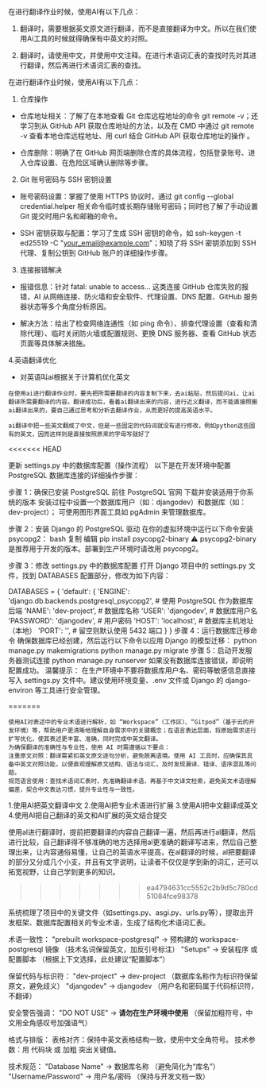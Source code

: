 <!-- 杨常佑 翻译作业 -->
在进行翻译作业时候，使用AI有以下几点：

1. 翻译时，需要根据英文原文进行翻译，而不是直接翻译为中文。所以在我们使用Ai工具的时候就得确保有中英文的对照。

2. 翻译时，请使用中文，并使用中文注释。在进行术语词汇表的查找时先对其进行翻译，然后再进行术语词汇表的查找。
<!-- 杨常佑 翻译作业 -->



<!-- 全俊召 翻译作业 -->
在进行翻译作业时候，使用AI有以下几点：

1. 仓库操作

- 仓库地址相关：了解了在本地查看 Git 仓库远程地址的命令 git remote -v；还学习到从 GitHub API 获取仓库地址的方法，以及在 CMD 中通过 git remote -v 查看本地仓库远程地址、用 curl 结合 GitHub API 获取仓库地址的操作 。

- 仓库删除：明确了在 GitHub 网页端删除仓库的具体流程，包括登录账号、进入仓库设置、在危险区域确认删除等步骤。

2. Git 账号密码与 SSH 密钥设置

- 账号密码设置：掌握了使用 HTTPS 协议时，通过 git config --global credential.helper 相关命令临时或长期存储账号密码；同时也了解了手动设置 Git 提交时用户名和邮箱的命令。

- SSH 密钥获取与配置：学习了生成 SSH 密钥的命令，如 ssh-keygen -t ed25519 -C "your_email@example.com"；知晓了将 SSH 密钥添加到 SSH 代理、复制公钥到 GitHub 账户的详细操作步骤。

3. 连接报错解决

- 报错信息：针对 fatal: unable to access... 这类连接 GitHub 仓库失败的报错，AI 从网络连接、防火墙和安全软件、代理设置、DNS 配置、GitHub 服务器状态等多个角度分析原因。

- 解决方法：给出了检查网络连通性（如 ping 命令）、排查代理设置（查看和清除代理）、临时关闭防火墙或配置规则、更换 DNS 服务器、查看 GitHub 状态页面等具体解决措施。

4.英语翻译优化
- 对英语叫ai根据关于计算机优化英文
<!-- 全俊召 翻译作业 -->



<!--赵毅的翻译ai修改记录-->

    在使用ai进行翻译作业时，要先把所需要翻译的内容复制下来，去ai粘贴，然后提问ai，让ai翻译所需要翻译的内容。翻译成功后，看着ai翻译出来的内容，进行近义翻译，而不能直接照搬ai翻译出来的，要自己通过思考和分析去翻译作业，从而更好的提高英语水平。
    
    ai翻译中把一些英文翻成了中文，但是一些固定的代码词就没有进行修改，例如python这些固有的英文，因而这样则是直接按照原来的字母写就好了
    
<!--赵毅的翻译ai修改记录-->
<<<<<<< HEAD
    
<!--卢奕成的翻译流程修改记录-->
 更新 settings.py 中的数据库配置（操作流程）
以下是在开发环境中配置 PostgreSQL 数据库连接的详细操作步骤：

步骤 1：确保已安装 PostgreSQL
前往 PostgreSQL 官网 下载并安装适用于你系统的版本
安装过程中设置一个数据库用户（如：djangodev）和数据库（如：dev-project）；
可使用图形界面工具如 pgAdmin 来管理数据库。

步骤 2：安装 Django 的 PostgreSQL 驱动
在你的虚拟环境中运行以下命令安装 psycopg2：
bash
复制
编辑
pip install psycopg2-binary
⚠️ psycopg2-binary 是推荐用于开发的版本。部署到生产环境时请改用 psycopg2。

步骤 3：修改 settings.py 中的数据库配置
打开 Django 项目中的 settings.py 文件，找到 DATABASES 配置部分，修改为如下内容：

DATABASES = {
    'default': {
        'ENGINE': 'django.db.backends.postgresql_psycopg2',  # 使用 PostgreSQL 作为数据库后端
        'NAME': 'dev-project',                                # 数据库名称
        'USER': 'djangodev',                                  # 数据库用户名
        'PASSWORD': 'djangodev',                              # 用户密码
        'HOST': 'localhost',                                  # 数据库主机地址（本地）
        'PORT': '',                                           # 留空则默认使用 5432 端口
    }
}
步骤 4：运行数据库迁移命令
确保数据库已经创建，然后运行以下命令以应用 Django 的模型迁移：
python manage.py makemigrations
python manage.py migrate
步骤 5：启动开发服务器测试连接
python manage.py runserver
如果没有数据库连接错误，即说明配置成功。
 温馨提示：
在生产环境中不要将数据库用户名、密码等敏感信息直接写入 settings.py 文件中。建议使用环境变量、.env 文件或 Django 的 django-environ 等工具进行安全管理。
<!--卢奕成的翻译流程修改记录-->
=======



<!--韦俊AI修改-->

    使用AI对表述中的专业术语进行解析，如 “Workspace”（工作区）、“Gitpod”（基于云的开发环境）等，帮助用户更清晰地理解自身需求中的关键概念；在语言表达层面，将原始需求进行扩写优化，使其表述更丰富、准确，同时完成中英文翻译。
    为确保翻译的准确性与专业性，使用 AI 时需遵循以下要点：
    注重原文对照：翻译需紧扣英文原文逐句分析，避免脱离语境。使用 AI 工具时，应确保其具备中英文对照功能，以便直观理解原文结构、语法与词汇，及时发现漏译、错译、语序混乱等问题。
    规范语言使用：查找术语词汇表时，先准确翻译术语，再基于中文译文检索，避免英文术语理解偏差，契合中文表达习惯，提升专业性与一致性。

<!--韦俊AI修改-->

<!--江桂锦使用AI进行详细说明-->
1.使用AI把英文翻译中文
2.使用AI把专业术语进行扩展
3.使用AI把中文翻译成英文
4.使用AI把自己翻译的英文和AI扩展的英文结合提交
<!--江桂锦使用AI进行详细说明-->

<!--黄国铭使用AI进行详细说明-->
使用al进行翻译时，提前把要翻译的内容自己翻译一遍，然后再进行al翻译，然后进行比较，自己翻译得不够准确的地方选择用al更准确的翻译写进来，然后自己整理出来，让内容通俗易懂，让自己的英语水平提高，在al翻译的时候，al把要翻译的部分又分成几个小支，并且有文字说明，让读者不仅仅是学到新的词汇，还可以拓宽视野，让自己学到更多的知识。
<!--黄国铭使用AI进行详细说明-->
>>>>>>> ea4794631cc5552c2b9d5c780cd51084fce98378

<!--叶正艺AI修改-->
系统梳理了项目中的关键文件（如settings.py、asgi.py、urls.py等），提取出开发框架、数据库配置相关的专业术语，生成了结构化术语词汇表。
<!--叶正艺AI修改-->

<!--马韬AI修改-->
术语一致性：
"prebuilt workspace-postgresql" → 预构建的 workspace-postgresql 镜像
（技术名词保留英文，加反引号标注）
"Setups" → 安装程序 或 配置脚本
（根据上下文选择，此处建议“配置脚本”）

保留代码与标识符：
"dev-project" → dev-project
（数据库名称作为标识符保留原文，避免歧义）
"djangodev" → djangodev
（用户名和密码属于代码标识符，不翻译）

安全警告强调：
"DO NOT USE" → **请勿在生产环境中使用**
（保留加粗符号，中文用全角感叹号加强语气）

格式与排版：
表格对齐：保持中英文表格结构一致，使用中文全角符号。
技术参数：用 代码块 或 加粗 突出关键值。

技术规范：
"Database Name" → 数据库名称
（避免简化为“库名”）
"Username/Password" → 用户名/密码
（保持与开发文档一致）
<!--马韬AI修改-->